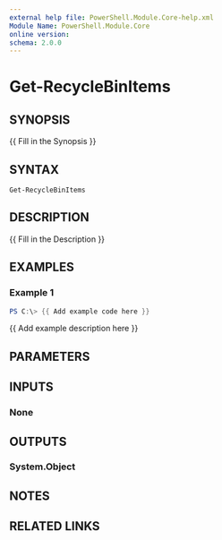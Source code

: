 ```yaml
---
external help file: PowerShell.Module.Core-help.xml
Module Name: PowerShell.Module.Core
online version:
schema: 2.0.0
---
```


# Get-RecycleBinItems

## SYNOPSIS
{{ Fill in the Synopsis }}

## SYNTAX

```
Get-RecycleBinItems
```

## DESCRIPTION
{{ Fill in the Description }}

## EXAMPLES

### Example 1
```powershell
PS C:\> {{ Add example code here }}
```

{{ Add example description here }}

## PARAMETERS

## INPUTS

### None

## OUTPUTS

### System.Object
## NOTES

## RELATED LINKS
